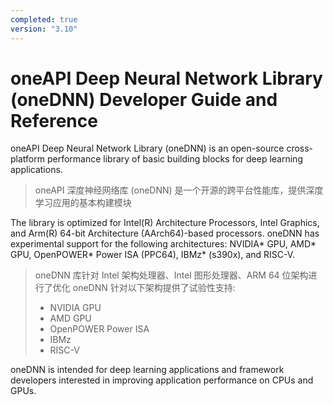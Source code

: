 ```yaml
---
completed: true
version: "3.10"
---
```

# oneAPI Deep Neural Network Library (oneDNN) Developer Guide and Reference
oneAPI Deep Neural Network Library (oneDNN) is an open-source cross-platform performance library of basic building blocks for deep learning applications.
>  oneAPI 深度神经网络库 (oneDNN) 是一个开源的跨平台性能库，提供深度学习应用的基本构建模块

The library is optimized for Intel(R) Architecture Processors, Intel Graphics, and Arm(R) 64-bit Architecture (AArch64)-based processors. oneDNN has experimental support for the following architectures: NVIDIA* GPU, AMD* GPU, OpenPOWER* Power ISA (PPC64), IBMz* (s390x), and RISC-V.
>  oneDNN 库针对 Intel 架构处理器、Intel 图形处理器、ARM 64 位架构进行了优化
>  oneDNN 针对以下架构提供了试验性支持:
>  - NVIDIA GPU
>  - AMD GPU
>  - OpenPOWER Power ISA
>  - IBMz
>  - RISC-V

oneDNN is intended for deep learning applications and framework developers interested in improving application performance on CPUs and GPUs.
